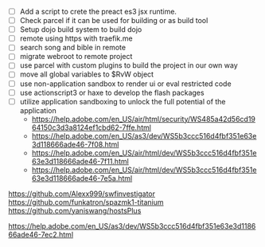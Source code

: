 - [ ] Add a script to crete the preact es3 jsx runtime.
- [ ] Check parcel if it can be used for building or as build tool
- [ ] Setup dojo build system to build dojo
- [ ] remote using https with traefik.me
- [ ] search song and bible in remote
- [ ] migrate webroot to remote project
- [ ] use parcel with custom plugins to build the project in our own way
- [ ] move all global variables to $RvW object
- [ ] use non-application sandbox to render ui or eval restricted code
- [ ] use actionscript3 or haxe to develop the flash packages
- [ ] utilize application sandboxing to unlock the full potential of the application
  - https://help.adobe.com/en_US/air/html/security/WS485a42d56cd1964150c3d3a8124ef1cbd62-7ffe.html
  - https://help.adobe.com/en_US/as3/dev/WS5b3ccc516d4fbf351e63e3d118666ade46-7f08.html
  - https://help.adobe.com/en_US/air/html/dev/WS5b3ccc516d4fbf351e63e3d118666ade46-7f11.html
  - https://help.adobe.com/en_US/air/html/dev/WS5b3ccc516d4fbf351e63e3d118666ade46-7e5a.html

https://github.com/Alexx999/swfinvestigator
https://github.com/funkatron/spazmk1-titanium
https://github.com/yaniswang/hostsPlus

https://help.adobe.com/en_US/as3/dev/WS5b3ccc516d4fbf351e63e3d118666ade46-7ec2.html